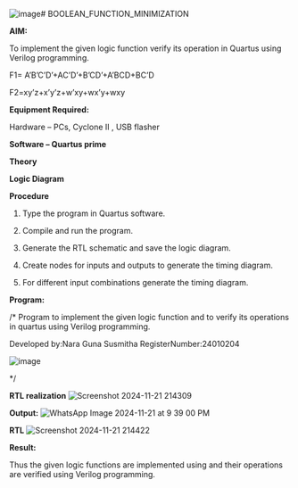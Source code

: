 ![image](https://github.com/user-attachments/assets/6884df4b-4b6f-4302-9fe4-23aeaffed370)# BOOLEAN_FUNCTION_MINIMIZATION

**AIM:**

To implement the given logic function verify its operation in Quartus using Verilog programming.

F1= A’B’C’D’+AC’D’+B’CD’+A’BCD+BC’D 

F2=xy’z+x’y’z+w’xy+wx’y+wxy

**Equipment Required:**

Hardware – PCs, Cyclone II , USB flasher

**Software – Quartus prime**

**Theory**

**Logic Diagram**

**Procedure**

1.	Type the program in Quartus software.

2.	Compile and run the program.

3.	Generate the RTL schematic and save the logic diagram.

4.	Create nodes for inputs and outputs to generate the timing diagram.

5.	For different input combinations generate the timing diagram.


**Program:**

/* Program to implement the given logic function and to verify its operations in quartus using Verilog programming. 

Developed by:Nara Guna Susmitha RegisterNumber:24010204

![image](https://github.com/user-attachments/assets/3453a75c-7aa7-465b-b7b5-9af164cc315f)



*/


**RTL realization**
![Screenshot 2024-11-21 214309](https://github.com/user-attachments/assets/26a6b4fb-6d1a-4977-b19e-294f47dacdad)

**Output:**
![WhatsApp Image 2024-11-21 at 9 39 00 PM](https://github.com/user-attachments/assets/4f1beb3e-3666-4771-a74c-27824b4d01de)

**RTL**
![Screenshot 2024-11-21 214422](https://github.com/user-attachments/assets/e50f66e0-e871-4904-9aff-be770893986a)

**Result:**

Thus the given logic functions are implemented using and their operations are verified using Verilog programming.

